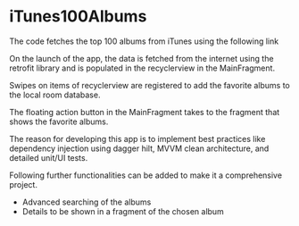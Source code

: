 # iTunes100Albums

The code fetches the top 100 albums from iTunes using the following link

On the launch of the app, the data is fetched from the internet using the retrofit library and is populated in the recyclerview in the MainFragment.

Swipes on items of recyclerview are registered to add the favorite albums to the local room database.

The floating action button in the MainFragment takes to the fragment that shows the favorite albums.

The reason for developing this app is to implement best practices like dependency injection using dagger hilt, MVVM clean architecture, and detailed unit/UI tests.

Following further functionalities can be added to make it a comprehensive project.

- Advanced searching of the albums
- Details to be shown in a fragment of the chosen album
